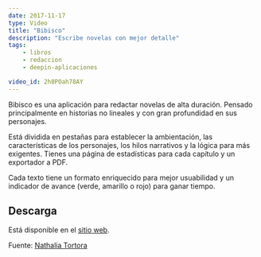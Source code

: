 ```yaml
---
date: 2017-11-17
type: Video
title: "Bibisco"
description: "Escribe novelas con mejor detalle"
tags:
    - libros
    - redaccion
    - deepin-aplicaciones

video_id: 2h8POah78AY
---
```


Bibisco es una aplicación para redactar novelas de alta duración. Pensado principalmente en historias no lineales y con gran profundidad en sus personajes.

Está dividida en pestañas para establecer la ambientación, las características de los personajes, los hilos narrativos y la lógica para más exigentes. Tienes una página de estadísticas para cada capítulo y un exportador a PDF.

Cada texto tiene un formato enriquecido para mejor usuabilidad y un indicador de avance (verde, amarillo o rojo) para ganar tiempo.

## Descarga

Está disponible en el [sitio web](http://www.bibisco.com/).

Fuente: [Nathalia Tortora](https://www.youtube.com/channel/UC6VwePpgSElP433zfjnTIbg)
